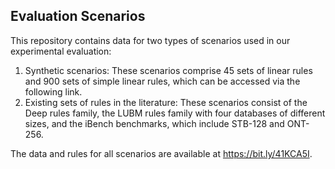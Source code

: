 ## Evaluation Scenarios

This repository contains data for two types of scenarios used in our experimental evaluation:

1. Synthetic scenarios: These scenarios comprise 45 sets of linear rules and 900 sets of simple linear rules, which can be accessed via the following link.
2. Existing sets of rules in the literature: These scenarios consist of the Deep rules family, the LUBM rules family with four databases of different sizes, and the iBench benchmarks, which include STB-128 and ONT-256.

The data and rules for all scenarios are available at https://bit.ly/41KCA5I.
